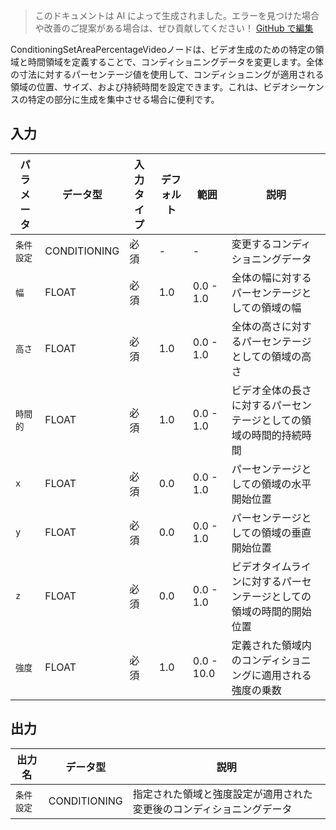 > このドキュメントは AI によって生成されました。エラーを見つけた場合や改善のご提案がある場合は、ぜひ貢献してください！ [GitHub で編集](https://github.com/Comfy-Org/embedded-docs/blob/main/comfyui_embedded_docs/docs/ConditioningSetAreaPercentageVideo/ja.md)

ConditioningSetAreaPercentageVideoノードは、ビデオ生成のための特定の領域と時間領域を定義することで、コンディショニングデータを変更します。全体の寸法に対するパーセンテージ値を使用して、コンディショニングが適用される領域の位置、サイズ、および持続時間を設定できます。これは、ビデオシーケンスの特定の部分に生成を集中させる場合に便利です。

## 入力

| パラメータ | データ型 | 入力タイプ | デフォルト | 範囲 | 説明 |
|-----------|-----------|------------|---------|-------|-------------|
| `条件設定` | CONDITIONING | 必須 | - | - | 変更するコンディショニングデータ |
| `幅` | FLOAT | 必須 | 1.0 | 0.0 - 1.0 | 全体の幅に対するパーセンテージとしての領域の幅 |
| `高さ` | FLOAT | 必須 | 1.0 | 0.0 - 1.0 | 全体の高さに対するパーセンテージとしての領域の高さ |
| `時間的` | FLOAT | 必須 | 1.0 | 0.0 - 1.0 | ビデオ全体の長さに対するパーセンテージとしての領域の時間的持続時間 |
| `x` | FLOAT | 必須 | 0.0 | 0.0 - 1.0 | パーセンテージとしての領域の水平開始位置 |
| `y` | FLOAT | 必須 | 0.0 | 0.0 - 1.0 | パーセンテージとしての領域の垂直開始位置 |
| `z` | FLOAT | 必須 | 0.0 | 0.0 - 1.0 | ビデオタイムラインに対するパーセンテージとしての領域の時間的開始位置 |
| `強度` | FLOAT | 必須 | 1.0 | 0.0 - 10.0 | 定義された領域内のコンディショニングに適用される強度の乗数 |

## 出力

| 出力名 | データ型 | 説明 |
|-------------|-----------|-------------|
| `条件設定` | CONDITIONING | 指定された領域と強度設定が適用された変更後のコンディショニングデータ |

